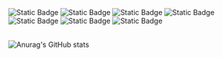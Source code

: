 

<!--
**SeWoong-Han/SeWoong-Han** is a ✨ _special_ ✨ repository because its `README.md` (this file) appears on your GitHub profile.

Here are some ideas to get you started:

- 🔭 I’m currently working on ...
- 🌱 I’m currently learning ...
- 👯 I’m looking to collaborate on ...
- 🤔 I’m looking for help with ...
- 💬 Ask me about ...
- 📫 How to reach me: ...
- 😄 Pronouns: ...
- ⚡ Fun fact: ...
-->
<div>
<img alt="Static Badge" src="https://img.shields.io/badge/Java-F80000?style=plastic">
<img alt="Static Badge" src="https://img.shields.io/badge/Spring_Boot-6DB33F?style=plastic">
<img alt="Static Badge" src="https://img.shields.io/badge/JPA-%23005F0F?style=plastic">
<img alt="Static Badge" src="https://img.shields.io/badge/MySQL-%234479A1?style=plastic">
<img alt="Static Badge" src="https://img.shields.io/badge/Figma-%23F24E1E?style=plastic">
<img alt="Static Badge" src="https://img.shields.io/badge/Git-%23F05032?style=plastic">
<img alt="Static Badge" src="https://img.shields.io/badge/Github-%23181717?style=plastic">
</div>
<br>
  
![Anurag's GitHub stats](https://github-readme-stats.vercel.app/api?username=1haann&show_icons=true&theme=dark)



